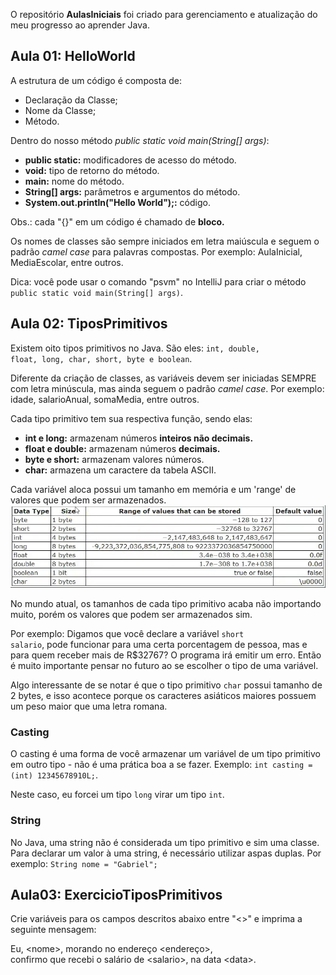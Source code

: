 O repositório <b>AulasIniciais</b> foi criado para gerenciamento e atualização do meu progresso ao aprender Java.

<h2> Aula 01: HelloWorld</h2>
A estrutura de um código é composta de:

- Declaração da Classe;
- Nome da Classe;
- Método.

Dentro do nosso método _public static void main(String[] args)_:

- **public static:** modificadores de acesso do método.
- **void:** tipo de retorno do método.
- **main:** nome do método.
- **String[] args:** parâmetros e argumentos do método.
- **System.out.println("Hello World");:** código.

Obs.: cada "{}" em um código é chamado de **bloco.**

Os nomes de classes são sempre iniciados em letra maiúscula e seguem o padrão _camel case_ para palavras compostas.
Por exemplo: AulaInicial, MediaEscolar, entre outros.

Dica: você pode usar o comando "psvm" no IntelliJ para criar o método <code>public static void main(String[] args)</code>.

<h2> Aula 02: TiposPrimitivos</h2>

Existem oito tipos primitivos no Java. São eles:
<code>int, double, float, long, char, short, byte e boolean</code>.

Diferente da criação de classes, as variáveis devem ser iniciadas SEMPRE com letra minúscula, mas ainda seguem o padrão _camel case_.
Por exemplo: idade, salarioAnual, somaMedia, entre outros.

Cada tipo primitivo tem sua respectiva função, sendo elas:

- **int e long:** armazenam números **inteiros não decimais.**
- **float e double:** armazenam números **decimais.**
- **byte e short:** armazenam valores números.
- **char:** armazena um caractere da tabela ASCII.

Cada variável aloca possui um tamanho em memória e um 'range' de valores que podem ser armazenados.
![img.png](img.png)

No mundo atual, os tamanhos de cada tipo primitivo acaba não importando muito, porém os valores que podem ser armazenados sim.

Por exemplo: Digamos que você declare a variável <code>short salario</code>, pode funcionar para uma certa porcentagem de pessoa, mas e para quem receber mais de R$32767? O programa irá emitir um erro. Então é muito importante pensar no futuro ao se escolher o tipo de uma variável.

Algo interessante de se notar é que o tipo primitivo <code>char</code> possui tamanho de 2 bytes, e isso acontece porque os caracteres asiáticos maiores possuem um peso maior que uma letra romana.

<h3>Casting</h3>
O casting é uma forma de você armazenar um variável de um tipo primitivo em outro tipo - não é uma prática boa a se fazer.
Exemplo: <code>int casting = (int) 12345678910L;</code>.

Neste caso, eu forcei um tipo <code>long</code> virar um tipo <code>int</code>.

<h3>String</h3>

No Java, uma string não é considerada um tipo primitivo e sim uma classe. Para declarar um valor à uma string, é necessário utilizar aspas duplas. Por exemplo: <code>String nome = "Gabriel";</code>

<h2>Aula03: ExercicioTiposPrimitivos</h3>

Crie variáveis para os campos descritos abaixo entre "<>" e imprima a seguinte mensagem:

Eu, \<nome>, morando no endereço \<endereço>,<br>confirmo que recebi o salário de \<salario>, na data \<data>. 

